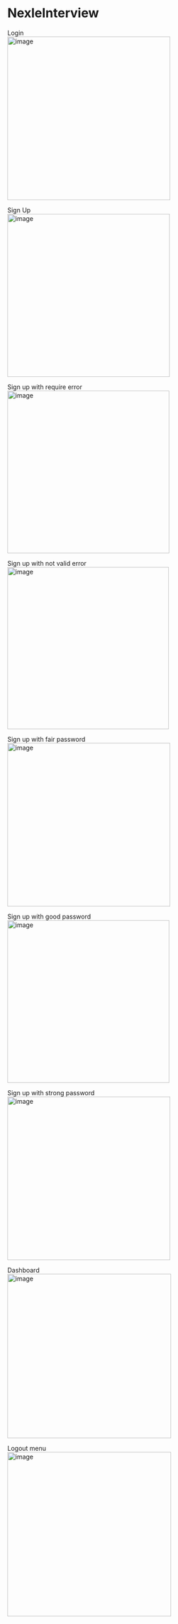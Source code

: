 # NexleInterview
Login <br />
<img width="367" alt="image" src="https://user-images.githubusercontent.com/106817944/172119716-c5e4c837-eee5-4545-9f79-6a153c8ee602.png">

Sign Up <br />
<img width="366" alt="image" src="https://user-images.githubusercontent.com/106817944/172119832-024d2c1c-52e9-4ab1-ac9e-ef55ef6d4d1a.png">

Sign up with require error <br />
<img width="365" alt="image" src="https://user-images.githubusercontent.com/106817944/172119848-04135993-fc5d-4d52-9e0e-23341a6e2598.png">

Sign up with not valid error <br />
<img width="364" alt="image" src="https://user-images.githubusercontent.com/106817944/172119960-3e80d988-bf42-4f77-8cb4-db2fedf77f46.png">

Sign up with fair password <br />
<img width="367" alt="image" src="https://user-images.githubusercontent.com/106817944/172120045-7745302c-e5d0-40df-bc3d-227af47d652d.png">

Sign up with good password <br />
<img width="365" alt="image" src="https://user-images.githubusercontent.com/106817944/172120077-a5c461b4-e371-4de0-85b6-b5262c5b119b.png">

Sign up with strong password <br />
<img width="367" alt="image" src="https://user-images.githubusercontent.com/106817944/172120105-7cebfbd2-c80c-4f62-acf7-d7278a5334ec.png">

Dashboard <br />
<img width="369" alt="image" src="https://user-images.githubusercontent.com/106817944/172120348-4aed894e-977a-4276-b3bb-899000e73cee.png">

Logout menu <br />
<img width="369" alt="image" src="https://user-images.githubusercontent.com/106817944/172120370-d92b40ba-7afd-4d49-a2da-bbb2e2180c2d.png">
